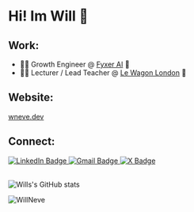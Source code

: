 # Hi! Im Will 👋

## Work:
- 🧑‍💻 Growth Engineer @ [Fyxer AI](https://fyxer.ai) 📧
- 🧑‍🏫 Lecturer / Lead Teacher @ [Le Wagon London](https://www.lewagon.com/london) 🍎

## Website:
[wneve.dev](https://wneve.dev)

## Connect: 
<div id="badges">
  <a href="https://www.linkedin.com/in/wneve/">
    <img src="https://img.shields.io/badge/LinkedIn-0470AE?style=for-the-badge&logo=linkedin&logoColor=white" alt="LinkedIn Badge" />
  </a>
  <a href="mailto:williamneve6000@gmail.com">
    <img src="https://img.shields.io/badge/williamneve6000@gmail.com-C61000?style=for-the-badge&logo=gmail&logoColor=white" alt="Gmail Badge" />
  </a>
  <a href="https://x.com/w1llneve">
    <img src="https://img.shields.io/badge/@w1llneve-black?style=for-the-badge&logo=x&logoColor=white" alt="X Badge" />
  </a>
</div>

<br/>

![Wills's GitHub stats](https://github-stats-cards-rose.vercel.app/api?username=willneve&theme=dark&hide=stars,issues,contribs)

<p align="left"> <img src="https://komarev.com/ghpvc/?username=WillNeve&label=Profile%20views&color=brightgreen&style=flat" alt="WillNeve" /> </p>
